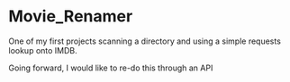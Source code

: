 # Movie_Renamer

One of my first projects scanning a directory and using a simple requests lookup onto IMDB.

Going forward, I would like to re-do this through an API